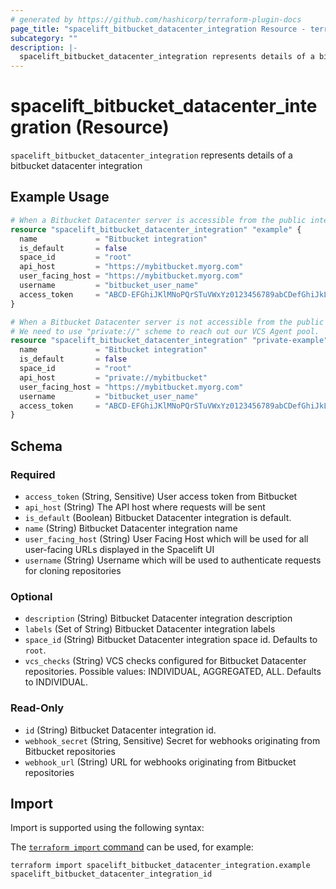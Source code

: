 ```yaml
---
# generated by https://github.com/hashicorp/terraform-plugin-docs
page_title: "spacelift_bitbucket_datacenter_integration Resource - terraform-provider-spacelift"
subcategory: ""
description: |-
  spacelift_bitbucket_datacenter_integration represents details of a bitbucket datacenter integration
---
```


# spacelift_bitbucket_datacenter_integration (Resource)

`spacelift_bitbucket_datacenter_integration` represents details of a bitbucket datacenter integration

## Example Usage

```terraform
# When a Bitbucket Datacenter server is accessible from the public internet.
resource "spacelift_bitbucket_datacenter_integration" "example" {
  name             = "Bitbucket integration"
  is_default       = false
  space_id         = "root"
  api_host         = "https://mybitbucket.myorg.com"
  user_facing_host = "https://mybitbucket.myorg.com"
  username         = "bitbucket_user_name"
  access_token     = "ABCD-EFGhiJKlMNoPQrSTuVWxYz0123456789abCDefGhiJkL"
}

# When a Bitbucket Datacenter server is not accessible from the public internet.
# We need to use "private://" scheme to reach out our VCS Agent pool.
resource "spacelift_bitbucket_datacenter_integration" "private-example" {
  name             = "Bitbucket integration"
  is_default       = false
  space_id         = "root"
  api_host         = "private://mybitbucket"
  user_facing_host = "https://mybitbucket.myorg.com"
  username         = "bitbucket_user_name"
  access_token     = "ABCD-EFGhiJKlMNoPQrSTuVWxYz0123456789abCDefGhiJkL"
}
```

<!-- schema generated by tfplugindocs -->
## Schema

### Required

- `access_token` (String, Sensitive) User access token from Bitbucket
- `api_host` (String) The API host where requests will be sent
- `is_default` (Boolean) Bitbucket Datacenter integration is default.
- `name` (String) Bitbucket Datacenter integration name
- `user_facing_host` (String) User Facing Host which will be used for all user-facing URLs displayed in the Spacelift UI
- `username` (String) Username which will be used to authenticate requests for cloning repositories

### Optional

- `description` (String) Bitbucket Datacenter integration description
- `labels` (Set of String) Bitbucket Datacenter integration labels
- `space_id` (String) Bitbucket Datacenter integration space id. Defaults to `root`.
- `vcs_checks` (String) VCS checks configured for Bitbucket Datacenter repositories. Possible values: INDIVIDUAL, AGGREGATED, ALL. Defaults to INDIVIDUAL.

### Read-Only

- `id` (String) Bitbucket Datacenter integration id.
- `webhook_secret` (String, Sensitive) Secret for webhooks originating from Bitbucket repositories
- `webhook_url` (String) URL for webhooks originating from Bitbucket repositories

## Import

Import is supported using the following syntax:

The [`terraform import` command](https://developer.hashicorp.com/terraform/cli/commands/import) can be used, for example:

```shell
terraform import spacelift_bitbucket_datacenter_integration.example spacelift_bitbucket_datacenter_integration_id
```
